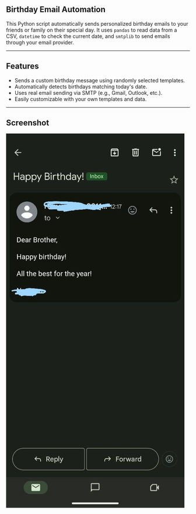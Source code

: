 ## Birthday Email Automation

This Python script automatically sends personalized birthday emails to your friends or family on their special day. It uses `pandas` to read data from a CSV, `datetime` to check the current date, and `smtplib` to send emails through your email provider.

---

## Features

- Sends a custom birthday message using randomly selected templates.
- Automatically detects birthdays matching today's date.
- Uses real email sending via SMTP (e.g., Gmail, Outlook, etc.).
- Easily customizable with your own templates and data.

---

## Screenshot
![Birthday Email Automation -- final result](final_result.png)


